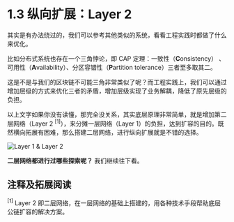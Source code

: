 # 1.3 纵向扩展：Layer 2

其实是有办法绕过的，我们可以参考其他类似的系统，看看工程实践时都做了什么来优化。

比如分布式系统也存在一个三角悖论，即 CAP 定理：一致性（**C**onsistency） 、可用性（**A**vailability）、分区容错性（**P**artition tolerance）三者至多取其二。

这是不是与我们的区块链不可能三角非常类似了呢？而工程实践上，我们可以通过增加层级的方式来优化三者的矛盾，增加层级实现了业务解耦，降低了原先层级的负担。

以上文字如果你没有读懂，那完全没关系，其实底层原理非常简单，就是增加第二层网络（Layer 2 <sup>[1]</sup>），来分摊一层网络（Layer 1）的负担，达到扩容的目的。既然横向拓展有困难，那么搭建二层网络，进行纵向扩展就是不错的选择。

![Layer 1 & Layer 2](/assets/1.3.1.gif)  

**二层网络都进行过哪些探索呢？** 我们继续往下看。

## 注释及拓展阅读

<sup>[1]</sup> Layer 2 即二层网络，在一层网络的基础上搭建的，用各种技术手段帮助底层公链扩容的解决方案。
